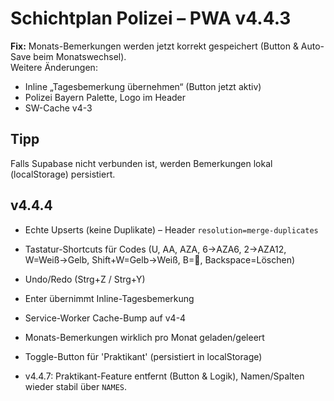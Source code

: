 # Schichtplan Polizei – PWA v4.4.3
**Fix:** Monats-Bemerkungen werden jetzt korrekt gespeichert (Button & Auto-Save beim Monatswechsel).  
Weitere Änderungen:
- Inline „Tagesbemerkung übernehmen“ (Button jetzt aktiv)
- Polizei Bayern Palette, Logo im Header
- SW-Cache v4-3

## Tipp
Falls Supabase nicht verbunden ist, werden Bemerkungen lokal (localStorage) persistiert.


## v4.4.4
- Echte Upserts (keine Duplikate) – Header `resolution=merge-duplicates`
- Tastatur-Shortcuts für Codes (U, AA, AZA, 6→AZA6, 2→AZA12, W=Weiß→Gelb, Shift+W=Gelb→Weiß, B=🍺, Backspace=Löschen)
- Undo/Redo (Strg+Z / Strg+Y)
- Enter übernimmt Inline-Tagesbemerkung
- Service-Worker Cache-Bump auf v4-4

- Monats-Bemerkungen wirklich pro Monat geladen/geleert
- Toggle-Button für 'Praktikant' (persistiert in localStorage)

- v4.4.7: Praktikant-Feature entfernt (Button & Logik), Namen/Spalten wieder stabil über `NAMES`.
